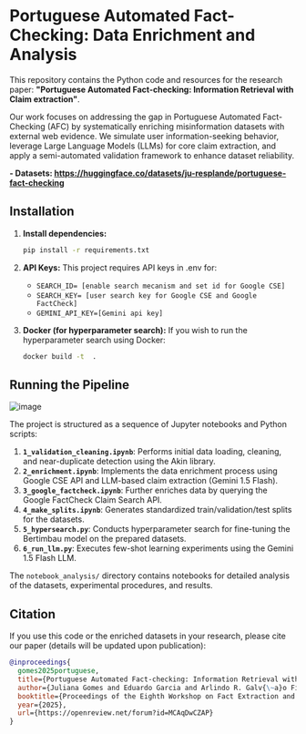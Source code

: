 # Portuguese Automated Fact-Checking: Data Enrichment and Analysis

This repository contains the Python code and resources for the research paper: **"Portuguese Automated Fact-checking: Information Retrieval with Claim extraction"**.

Our work focuses on addressing the gap in Portuguese Automated Fact-Checking (AFC) by systematically enriching misinformation datasets with external web evidence. We simulate user information-seeking behavior, leverage Large Language Models (LLMs) for core claim extraction, and apply a semi-automated validation framework to enhance dataset reliability.

**- Datasets: https://huggingface.co/datasets/ju-resplande/portuguese-fact-checking**

##  Installation
1.  **Install dependencies:**
    ```bash
    pip install -r requirements.txt
    ```

2.  **API Keys:**
    This project requires API keys in .env for:
    - `SEARCH_ID= [enable search mecanism and set id for Google CSE]`
    - `SEARCH_KEY= [user search key for Google CSE and Google FactCheck]`
    - `GEMINI_API_KEY=[Gemini api key]`

3.  **Docker (for hyperparameter search):**
    If you wish to run the hyperparameter search using Docker:
    ```bash
    docker build -t  .
    ```



## Running the Pipeline

![image](https://github.com/user-attachments/assets/ef9ce6ae-0547-4235-92d5-f1e3c0f30660)

The project is structured as a sequence of Jupyter notebooks and Python scripts:

1.  **`1_validation_cleaning.ipynb`**: Performs initial data loading, cleaning, and near-duplicate detection using the Akin library.
2.  **`2_enrichment.ipynb`**: Implements the data enrichment process using Google CSE API and LLM-based claim extraction (Gemini 1.5 Flash).
3.  **`3_google_factcheck.ipynb`**: Further enriches data by querying the Google FactCheck Claim Search API.
4.  **`4_make_splits.ipynb`**: Generates standardized train/validation/test splits for the datasets.
5.  **`5_hypersearch.py`**: Conducts hyperparameter search for fine-tuning the Bertimbau model on the prepared datasets.
6.  **`6_run_llm.py`**: Executes few-shot learning experiments using the Gemini 1.5 Flash LLM.

The `notebook_analysis/` directory contains notebooks for detailed analysis of the datasets, experimental procedures, and results.

## Citation

If you use this code or the enriched datasets in your research, please cite our paper (details will be updated upon publication):

```bibtex
@inproceedings{
  gomes2025portuguese,
  title={Portuguese Automated Fact-checking: Information Retrieval with Claim Extraction},
  author={Juliana Gomes and Eduardo Garcia and Arlindo R. Galv{\~a}o Filho},
  booktitle={Proceedings of the Eighth Workshop on Fact Extraction and VERification},
  year={2025},
  url={https://openreview.net/forum?id=MCAqDwCZAP}
}
```
